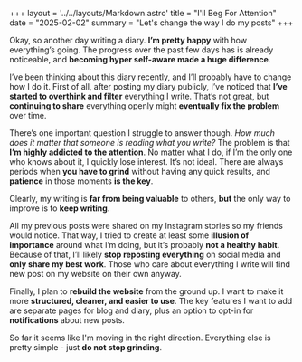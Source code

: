 +++
layout = '../../layouts/Markdown.astro'
title = "I'll Beg For Attention"
date = "2025-02-02"
summary = "Let's change the way I do my posts"
+++

Okay, so another day writing a diary. **I’m pretty happy** with how everything’s going. The progress over the past few days has is already noticeable, and **becoming hyper self-aware made a huge difference**.

I’ve been thinking about this diary recently, and I’ll probably have to change how I do it. First of all, after posting my diary publicly, I’ve noticed that **I’ve started to overthink and filter** everything I write. That’s not great, but **continuing to share** everything openly might **eventually fix the problem** over time.

There’s one important question I struggle to answer though. *How much does it matter that someone is reading what you write?* The problem is that **I’m highly addicted to the attention**. No matter what I do, if I’m the only one who knows about it, I quickly lose interest. It’s not ideal. There are always periods when **you have to grind** without having any quick results, and **patience** in those moments **is the key**.

Clearly, my writing is **far from being valuable** to others, **but** the only way to improve is to **keep writing**.

All my previous posts were shared on my Instagram stories so my friends would notice. That way, I tried to create at least some **illusion of importance** around what I’m doing, but it’s probably **not a healthy habit**. Because of that, I’ll likely **stop reposting everything** on social media and **only share my best work**. Those who care about everything I write will find new post on my website on their own anyway.

Finally, I plan to **rebuild the website** from the ground up. I want to make it more **structured, cleaner, and easier to use**. The key features I want to add are separate pages for blog and diary, plus an option to opt-in for **notifications** about new posts.

So far it seems like I'm moving in the right direction. Everything else is pretty simple - just **do not stop grinding**.
